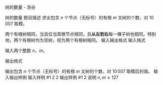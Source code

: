 



树的数量 - 洛谷














树的数量
题目描述
求出包含 $n$ 个节点（无标号）的有根 $m$ 叉树的个数，对 $10\,007$ 取模。

两个有根树相同，当且仅当其根节点相同，且**从左到右**每一棵子树也相同。特别地，两个有根树均为空树，视为两个有根树相同。
输入输出格式
输入格式

输入两个整数 $n$，$m$。

输出格式

输出包含 $n$ 个节点（无标号）的有根 $m$ 叉树的个数，对 $10\,007$ 取模后的值。
输入输出样例
输入样例 #1
2 2
输出样例 #1
2
说明
$n,m \leq 127$






